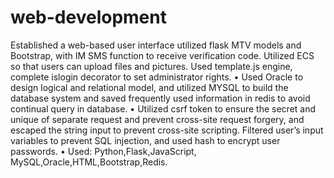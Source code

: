 # web-development
Established a web-based user interface utilized flask MTV models and Bootstrap, with IM SMS function to receive verification code. Utilized ECS so that users can upload files and pictures. Used template.js engine, complete islogin decorator to set administrator rights. • Used Oracle to design logical and relational model, and utilized MYSQL to build the database system and saved frequently used information in redis to avoid continual query in database. • Utilized csrf token to ensure the secret and unique of separate request and prevent cross-site request forgery, and escaped the string input to prevent cross-site scripting. Filtered user’s input variables to prevent SQL injection, and used hash to encrypt user passwords. • Used: Python,Flask,JavaScript, MySQL,Oracle,HTML,Bootstrap,Redis.
